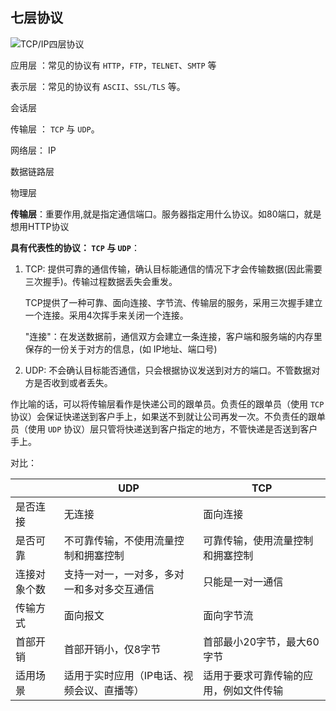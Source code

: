 ## 七层协议

![TCP/IP四层协议](https://user-gold-cdn.xitu.io/2019/9/5/16d007ac0b57793a?imageView2/0/w/1280/h/960/format/webp/ignore-error/1)

应用层  ：常见的协议有 `HTTP`，`FTP`，`TELNET`、`SMTP` 等

表示层 ：常见的协议有 `ASCII`、`SSL/TLS` 等。

会话层

传输层 ： `TCP` 与 `UDP`。

网络层： IP

数据链路层

物理层

**传输层**：重要作用,就是指定通信端口。服务器指定用什么协议。如80端口，就是想用HTTP协议

**具有代表性的协议： `TCP` 与 `UDP`**：

1. TCP: 提供可靠的通信传输，确认目标能通信的情况下才会传输数据(因此需要三次握手)。传输过程数据丢失会重发。

   TCP提供了一种可靠、面向连接、字节流、传输层的服务，采用三次握手建立一个连接。采用4次挥手来关闭一个连接。

   "连接"：在发送数据前，通信双方会建立一条连接，客户端和服务端的内存里保存的一份关于对方的信息，(如 IP地址、端口号)

2. UDP: 不会确认目标能否通信，只会根据协议发送到对方的端口。不管数据对方是否收到或者丢失。


作比喻的话，可以将传输层看作是快递公司的跟单员。负责任的跟单员（使用 `TCP` 协议）会保证快递送到客户手上，如果送不到就让公司再发一次。不负责任的跟单员（使用 `UDP` 协议）层只管将快递送到客户指定的地方，不管快递是否送到客户手上。

对比：

|              | UDP                                        | TCP                                    |
| ------------ | ------------------------------------------ | -------------------------------------- |
| 是否连接     | 无连接                                     | 面向连接                               |
| 是否可靠     | 不可靠传输，不使用流量控制和拥塞控制       | 可靠传输，使用流量控制和拥塞控制       |
| 连接对象个数 | 支持一对一，一对多，多对一和多对多交互通信 | 只能是一对一通信                       |
| 传输方式     | 面向报文                                   | 面向字节流                             |
| 首部开销     | 首部开销小，仅8字节                        | 首部最小20字节，最大60字节             |
| 适用场景     | 适用于实时应用（IP电话、视频会议、直播等） | 适用于要求可靠传输的应用，例如文件传输 |